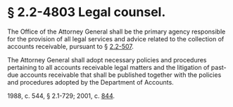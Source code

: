 # § 2.2-4803 Legal counsel.

<p>The Office of the Attorney General shall be the primary agency responsible for the provision of all legal services and advice related to the collection of accounts receivable, pursuant to § <a href='http://law.lis.virginia.gov/vacode/2.2-507/'>2.2-507</a>.</p><p>The Attorney General shall adopt necessary policies and procedures pertaining to all accounts receivable legal matters and the litigation of past-due accounts receivable that shall be published together with the policies and procedures adopted by the Department of Accounts.</p><p>1988, c. 544, § 2.1-729; 2001, c. <a href='http://lis.virginia.gov/cgi-bin/legp604.exe?011+ful+CHAP0844'>844</a>.</p>
